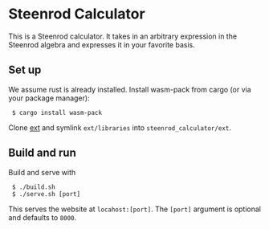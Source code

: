 # Steenrod Calculator
This is a Steenrod calculator. It takes in an arbitrary expression in the
Steenrod algebra and expresses it in your favorite basis.

## Set up
We assume rust is already installed. Install wasm-pack from cargo (or via your
package manager):
```console
 $ cargo install wasm-pack
```
Clone [ext](https://github.com/SpectralSequences/ext) and symlink `ext/libraries` into `steenrod_calculator/ext`.

## Build and run
Build and serve with
```
 $ ./build.sh
 $ ./serve.sh [port]
```
This serves the website at `locahost:[port]`. The `[port]` argument is optional and defaults to `8000`.

